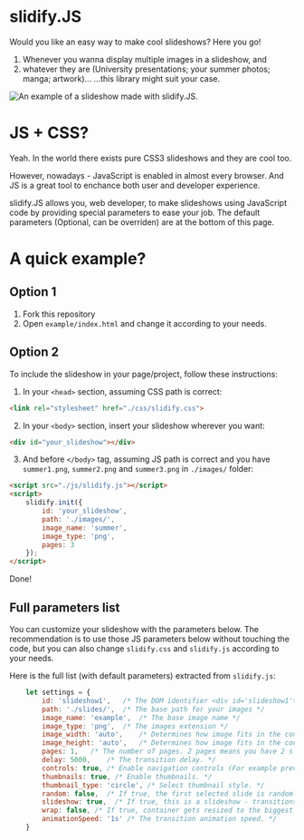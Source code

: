 # slidify.JS
Would you like an easy way to make cool slideshows? Here you go!

1. Whenever you wanna display multiple images in a slideshow, and
2. whatever they are (University presentations; your summer photos; manga; artwork)...
...this library might suit your case.

![An example of a slideshow made with slidify.JS.](README-images/slideshow1.jpg?raw=true "slidify.JS image example #1.")

# JS + CSS?
Yeah. In the world there exists pure CSS3 slideshows and they are cool too.

However, nowadays - JavaScript is enabled in almost every browser. And JS is a great tool to enchance both user and developer experience.

slidify.JS allows you, web developer, to make slideshows using JavaScript code by providing special parameters to ease your job. The default parameters (Optional, can be overriden) are at the bottom of this page.

# A quick example?
## Option 1
1. Fork this repository
2. Open `example/index.html` and change it according to your needs.

## Option 2
To include the slideshow in your page/project, follow these instructions:

1. In your `<head>` section, assuming CSS path is correct:
```html
<link rel="stylesheet" href="./css/slidify.css">
```

2. In your `<body>` section, insert your slideshow wherever you want:
```html
<div id="your_slideshow"></div>
```

3. And before `</body>` tag, assuming JS path is correct and you have `summer1.png`, `summer2.png` and `summer3.png` in `./images/` folder:
```html
<script src="./js/slidify.js"></script>
<script>
	slidify.init({
		id: 'your_slideshow',
		path: './images/',
		image_name: 'summer',
		image_type: 'png',
		pages: 3
	});
</script>
```

Done!

## Full parameters list
You can customize your slideshow with the parameters below. The recommendation is to use those JS parameters below without touching the code, but you can also change `slidify.css` and `slidify.js` according to your needs.

Here is the full list (with default parameters) extracted from `slidify.js`:
```javascript
    let settings = {
        id: 'slideshow1',   /* The DOM identifier <div id='slideshow1'></div> */
        path: './slides/',  /* The base path for your images */
        image_name: 'example',  /* The base image name */
        image_type: 'png',  /* The images extension */
        image_width: 'auto',    /* Determines how image fits in the container in width */
        image_height: 'auto',   /* Determines how image fits in the container in height */
        pages: 1,   /* The number of pages. 2 pages means you have 2 slides 'example1.png' and 'example2.png'. */
        delay: 5000,    /* The transition delay. */
        controls: true, /* Enable navigation controls (For example prev/next buttons). */
        thumbnails: true, /* Enable thumbnails. */
        thumbnail_type: 'circle', /* Select thumbnail style. */
        random: false,  /* If true, the first selected slide is randomly selected. */
        slideshow: true,  /* If true, this is a slideshow - transitions are enabled. */
        wrap: false, /* If true, container gets resized to the biggest image provided after DOM is loaded. */
        animationSpeed: '1s' /* The transition animation speed. */
    }
```
